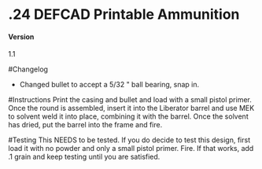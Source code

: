 # .24 DEFCAD Printable Ammunition

#### Version 
1.1

#Changelog
* Changed bullet to accept a 5/32 " ball bearing, snap in.

#Instructions
Print the casing and bullet and load with a small pistol primer. Once the round is assembled, insert it into the Liberator barrel
and use MEK to solvent weld it into place, combining it with the barrel. Once the solvent has dried, put the barrel into the frame and fire.

#Testing
This NEEDS to be tested. If you do decide to test this design, first load it with no powder and only a small pistol primer. Fire. If that works,
add .1 grain and keep testing until you are satisfied.

